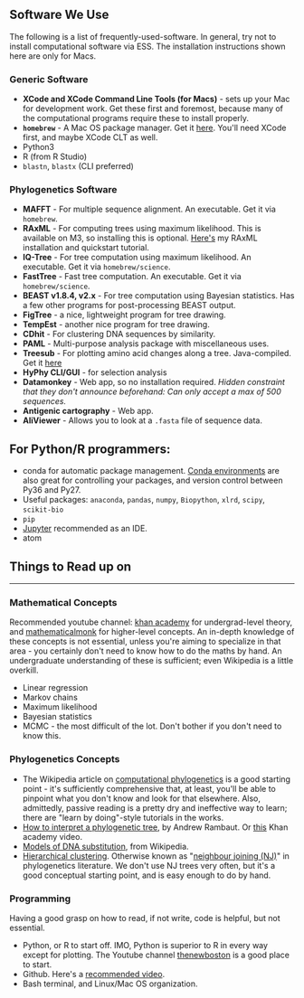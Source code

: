 ## Software We Use

The following is a list of frequently-used-software. In general, try not to install computational software via ESS. The installation instructions shown here are only for Macs.

### Generic Software

 - **XCode and XCode Command Line Tools (for Macs)** - sets up your Mac for development work. Get these first and foremost, because many of the computational programs require these to install properly.
 - **`homebrew`** - A Mac OS package manager. Get it [here](https://brew.sh/). You'll need XCode first, and maybe XCode CLT as well. 
 - Python3
 - R (from R Studio)
 - `blastn`, `blastx` (CLI preferred)

### Phylogenetics Software

 - **MAFFT** - For multiple sequence alignment. An executable. Get it via `homebrew`.
 - **RAxML** - For computing trees using maximum likelihood. This is available on M3, so installing this is optional. [Here's](https://github.com/vjlab/resources/blob/master/software-raxml.md) my RAxML installation and quickstart tutorial.
 - **IQ-Tree** - For tree computation using maximum likelihood. An executable. Get it via `homebrew/science`.
 - **FastTree** - Fast tree computation. An executable. Get it via `homebrew/science`.
 - **BEAST v1.8.4, v2.x** - For tree computation using Bayesian statistics. Has a few other programs for post-processing BEAST output.
 - **FigTree** - a nice, lightweight program for tree drawing. 
 - **TempEst** - another nice program for tree drawing. 
 - **CDhit** - For clustering DNA sequences by similarity. 
 - **PAML** - Multi-purpose analysis package with miscellaneous uses.
 - **Treesub** - For plotting amino acid changes along a tree. Java-compiled. Get it [here](https://github.com/tamuri/treesub)
 - **HyPhy CLI/GUI** - for selection analysis
 - **Datamonkey** - Web app, so no installation required. _Hidden constraint that they don't announce beforehand: Can only accept a max of 500 sequences._
 - **Antigenic cartography** - Web app.
 - **AliViewer** - Allows you to look at a `.fasta` file of sequence data.

## For Python/R programmers:
 - conda for automatic package management. [Conda environments](https://conda.io/docs/using/envs.html) are also great for controlling your packages, and version control between Py36 and Py27.
 - Useful packages: `anaconda`, `pandas`, `numpy`, `Biopython`, `xlrd`, `scipy`, `scikit-bio`
 - `pip`
 - [Jupyter](http://jupyter.org/) recommended as an IDE.
 - atom
 
 ## Things to Read up on
-----

### Mathematical Concepts
Recommended youtube channel: [khan academy](https://www.youtube.com/user/khanacademy) for undergrad-level theory, and [mathematicalmonk](https://www.youtube.com/user/mathematicalmonk) for higher-level concepts.  An in-depth knowledge of these concepts is not essential, unless you're aiming to specialize in that area - you certainly don't need to know how to do the maths by hand. An undergraduate understanding of these is sufficient; even Wikipedia is a little overkill.

 - Linear regression
 - Markov chains
 - Maximum likelihood
 - Bayesian statistics
 - MCMC - the most difficult of the lot. Don't bother if you don't need to know this.

### Phylogenetics Concepts
 - The Wikipedia article on [computational phylogenetics](https://en.wikipedia.org/wiki/Computational_phylogenetics) is a good starting point - it's sufficiently comprehensive that, at least, you'll be able to pinpoint what you don't know and look for that elsewhere. Also, admittedly, passive reading is a pretty dry and ineffective way to learn; there are "learn by doing"-style tutorials in the works.
 - [How to interpret a phylogenetic tree](http://epidemic.bio.ed.ac.uk/how_to_read_a_phylogeny), by Andrew Rambaut. Or [this](https://www.khanacademy.org/science/biology/her/tree-of-life/a/phylogenetic-trees) Khan academy video.
 - [Models of DNA substitution](https://en.wikipedia.org/wiki/Models_of_DNA_evolution), from Wikipedia.
 - [Hierarchical clustering](https://en.wikipedia.org/wiki/Hierarchical_clustering). Otherwise known as "[neighbour joining (NJ)](https://en.wikipedia.org/wiki/Neighbor_joining)" in phylogenetics literature. We don't use NJ trees very often, but it's a good conceptual starting point, and is easy enough to do by hand.

### Programming
Having a good grasp on how to read, if not write, code is helpful, but not essential.

 - Python, or R to start off. IMO, Python is superior to R in every way except for plotting. The Youtube channel [thenewboston](https://www.youtube.com/watch?v=HBxCHonP6Ro&list=PL6gx4Cwl9DGAcbMi1sH6oAMk4JHw91mC_) is a good place to start.
 - Github. Here's a [recommended video](https://www.youtube.com/watch?v=HVsySz-h9r4).
 - Bash terminal, and Linux/Mac OS organization.
